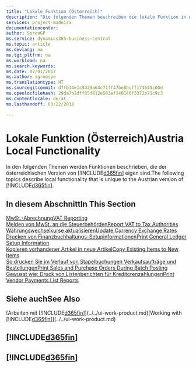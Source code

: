 ```yaml
---
title: "Lokale Funktion (Österreich)"
description: "Die folgenden Themen beschreiben die lokale Funktion in der österreichischen Version von Business Central."
services: project-madeira
documentationcenter: 
author: SorenGP
ms.service: dynamics365-business-central
ms.topic: article
ms.devlang: na
ms.tgt_pltfrm: na
ms.workload: na
ms.search.keywords: 
ms.date: 07/01/2017
ms.author: sgroespe
ms.translationtype: HT
ms.sourcegitcommit: d7fb34e1c9428a64c71ff47be8bcff174649c00d
ms.openlocfilehash: 29da7b2dff85d812e563ef140140f3372b71c9c3
ms.contentlocale: de-at
ms.lasthandoff: 03/22/2018

---
```

# <a name="austria-local-functionality"></a><span data-ttu-id="e03d1-103">Lokale Funktion (Österreich)</span><span class="sxs-lookup"><span data-stu-id="e03d1-103">Austria Local Functionality</span></span>
<span data-ttu-id="e03d1-104">In den folgenden Themen werden Funktionen beschrieben, die der österreichischen Version von [!INCLUDE[d365fin](../../includes/d365fin_md.md)] eigen sind.</span><span class="sxs-lookup"><span data-stu-id="e03d1-104">The following topics describe local functionality that is unique to the Austrian version of [!INCLUDE[d365fin](../../includes/d365fin_md.md)].</span></span>  

## <a name="in-this-section"></a><span data-ttu-id="e03d1-105">In diesem Abschnitt</span><span class="sxs-lookup"><span data-stu-id="e03d1-105">In This Section</span></span>  

[<span data-ttu-id="e03d1-106">MwSt.-Abrechnung</span><span class="sxs-lookup"><span data-stu-id="e03d1-106">VAT Reporting</span></span>](vat-reporting.md)  
[<span data-ttu-id="e03d1-107">Melden von MwSt. an die Steuerbehörden</span><span class="sxs-lookup"><span data-stu-id="e03d1-107">Report VAT to Tax Authorities</span></span>](../../finance-how-report-vat.md)  
[<span data-ttu-id="e03d1-108">Währungswechselkurse aktualisieren</span><span class="sxs-lookup"><span data-stu-id="e03d1-108">Update Currency Exchange Rates</span></span>](../../finance-how-update-currencies.md)  
[<span data-ttu-id="e03d1-109">Drucken von Finanzbuchhaltungs-Setupinformationen</span><span class="sxs-lookup"><span data-stu-id="e03d1-109">Print General Ledger Setup Information</span></span>](how-to-print-general-ledger-setup-information.md)  
[<span data-ttu-id="e03d1-110">Kopieren vorhandener Artikel in neue Artikel</span><span class="sxs-lookup"><span data-stu-id="e03d1-110">Copy Existing Items to New Items</span></span>](how-to-copy-existing-items-to-new-items.md)  
[<span data-ttu-id="e03d1-111">So drucken Sie im Verlauf von Stapelbuchungen Verkaufsaufträge und Bestellungen</span><span class="sxs-lookup"><span data-stu-id="e03d1-111">Print Sales and Purchase Orders During Batch Posting</span></span>](how-to-print-sales-and-purchase-orders-during-batch-posting.md)  
[<span data-ttu-id="e03d1-112">Gewusst wie: Druck von Listenberichten für Kreditorenzahlungen</span><span class="sxs-lookup"><span data-stu-id="e03d1-112">Print Vendor Payments List Reports</span></span>](how-to-print-vendor-payments-list-reports.md)

## <a name="see-also"></a><span data-ttu-id="e03d1-113">Siehe auch</span><span class="sxs-lookup"><span data-stu-id="e03d1-113">See Also</span></span>
<span data-ttu-id="e03d1-114">[Arbeiten mit [!INCLUDE[d365fin](../../includes/d365fin_md.md)]](../../ui-work-product.md)</span><span class="sxs-lookup"><span data-stu-id="e03d1-114">[Working with [!INCLUDE[d365fin](../../includes/d365fin_md.md)]](../../ui-work-product.md)</span></span>

## [!INCLUDE[d365fin](../../includes/free_trial_md.md)]  
## [!INCLUDE[d365fin](../../includes/training_link_md.md)]

